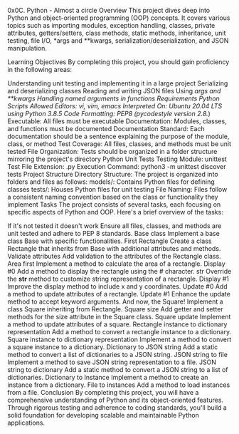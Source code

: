 0x0C. Python - Almost a circle
Overview
This project dives deep into Python and object-oriented programming (OOP) concepts. It covers various topics such as importing modules, exception handling, classes, private attributes, getters/setters, class methods, static methods, inheritance, unit testing, file I/O, *args and **kwargs, serialization/deserialization, and JSON manipulation.

Learning Objectives
By completing this project, you should gain proficiency in the following areas:

Understanding unit testing and implementing it in a large project
Serializing and deserializing classes
Reading and writing JSON files
Using *args and **kwargs
Handling named arguments in functions
Requirements
Python Scripts
Allowed Editors: vi, vim, emacs
Interpreted On: Ubuntu 20.04 LTS using Python 3.8.5
Code Formatting: PEP8 (pycodestyle version 2.8.*)
Executable: All files must be executable
Documentation: Modules, classes, and functions must be documented
Documentation Standard: Each documentation should be a sentence explaining the purpose of the module, class, or method
Test Coverage: All files, classes, and methods must be unit tested
File Organization: Tests should be organized in a folder structure mirroring the project's directory
Python Unit Tests
Testing Module: unittest
Test File Extension: .py
Execution Command: python3 -m unittest discover tests
Project Structure
Directory Structure: The project is organized into folders and files as follows:
models/: Contains Python files for defining classes
tests/: Houses Python files for unit testing
File Naming: Files follow a consistent naming convention based on the class or functionality they implement
Tasks
The project consists of several tasks, each focusing on specific aspects of Python and OOP. Here's a brief overview of the tasks:

If it's not tested it doesn't work
Ensure all files, classes, and methods are unit tested and adhere to PEP 8 standards.
Base class
Implement a base class Base with specific functionalities.
First Rectangle
Create a class Rectangle that inherits from Base with additional attributes and methods.
Validate attributes
Add validation to the attributes of the Rectangle class.
Area first
Implement a method to calculate the area of a rectangle.
Display #0
Add a method to display the rectangle using the # character.
str
Override the __str__ method to customize string representation of a rectangle.
Display #1
Improve the display method to include x and y coordinates.
Update #0
Add a method to update attributes of a rectangle.
Update #1
Enhance the update method to accept keyword arguments.
And now, the Square!
Implement a class Square inheriting from Rectangle.
Square size
Add getter and setter methods for the size attribute in the Square class.
Square update
Implement a method to update attributes of a square.
Rectangle instance to dictionary representation
Add a method to convert a rectangle instance to a dictionary.
Square instance to dictionary representation
Implement a method to convert a square instance to a dictionary.
Dictionary to JSON string
Add a static method to convert a list of dictionaries to a JSON string.
JSON string to file
Implement a method to save JSON string representation to a file.
JSON string to dictionary
Add a static method to convert a JSON string to a list of dictionaries.
Dictionary to Instance
Implement a method to create an instance from a dictionary.
File to instances
Add a method to load instances from a file.
Conclusion
By completing this project, you will have a comprehensive understanding of Python and its object-oriented features. Through rigorous testing and adherence to coding standards, you'll build a solid foundation for developing scalable and maintainable Python applications.
